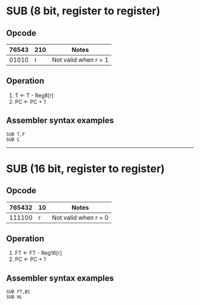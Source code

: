 # SUB (8 bit, register to register)

## Opcode
| 76543 | 210 | Notes |
|-------|-----|-------|
| 01010 | r   | Not valid when r = 1 |

## Operation
1. T <- T - Reg8[r]
2. PC <- PC + 1

## Assembler syntax examples
```
SUB T,F
SUB C
```

---
# SUB (16 bit, register to register)

## Opcode
| 765432 | 10 | Notes |
|--------|----|-------|
| 111100 | r  | Not valid when r = 0 |

## Operation
1. FT <- FT - Reg16[r]
2. PC <- PC + 1

## Assembler syntax examples
```
SUB FT,BC
SUB HL
```
